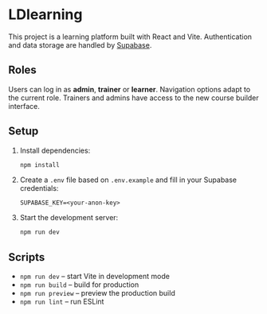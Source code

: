 # LDlearning

This project is a learning platform built with React and Vite. Authentication and data storage are handled by [Supabase](https://supabase.com/).

## Roles

Users can log in as **admin**, **trainer** or **learner**. Navigation options adapt to the current role. Trainers and admins have access to the new course builder interface.

## Setup

1. Install dependencies:
   ```bash
   npm install
   ```
2. Create a `.env` file based on `.env.example` and fill in your Supabase credentials:
   ```
   SUPABASE_KEY=<your-anon-key>
   ```
3. Start the development server:
   ```bash
   npm run dev
   ```

## Scripts

- `npm run dev` – start Vite in development mode
- `npm run build` – build for production
- `npm run preview` – preview the production build
- `npm run lint` – run ESLint

